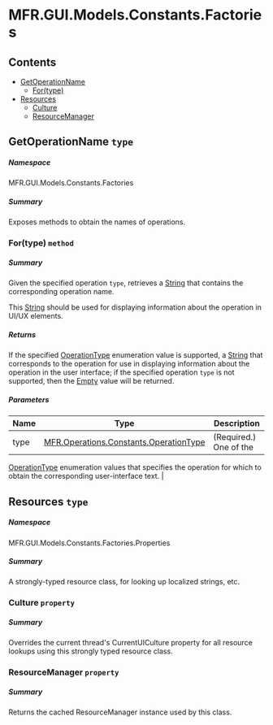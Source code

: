 <a name='assembly'></a>
# MFR.GUI.Models.Constants.Factories

## Contents

- [GetOperationName](#T-MFR-GUI-Models-Constants-Factories-GetOperationName 'MFR.GUI.Models.Constants.Factories.GetOperationName')
  - [For(type)](#M-MFR-GUI-Models-Constants-Factories-GetOperationName-For-MFR-Operations-Constants-OperationType- 'MFR.GUI.Models.Constants.Factories.GetOperationName.For(MFR.Operations.Constants.OperationType)')
- [Resources](#T-MFR-GUI-Models-Constants-Factories-Properties-Resources 'MFR.GUI.Models.Constants.Factories.Properties.Resources')
  - [Culture](#P-MFR-GUI-Models-Constants-Factories-Properties-Resources-Culture 'MFR.GUI.Models.Constants.Factories.Properties.Resources.Culture')
  - [ResourceManager](#P-MFR-GUI-Models-Constants-Factories-Properties-Resources-ResourceManager 'MFR.GUI.Models.Constants.Factories.Properties.Resources.ResourceManager')

<a name='T-MFR-GUI-Models-Constants-Factories-GetOperationName'></a>
## GetOperationName `type`

##### Namespace

MFR.GUI.Models.Constants.Factories

##### Summary

Exposes methods to obtain the names of operations.

<a name='M-MFR-GUI-Models-Constants-Factories-GetOperationName-For-MFR-Operations-Constants-OperationType-'></a>
### For(type) `method`

##### Summary

Given the specified operation `type`, retrieves a
[String](http://msdn.microsoft.com/query/dev14.query?appId=Dev14IDEF1&l=EN-US&k=k:System.String 'System.String') that contains the corresponding operation name.



This [String](http://msdn.microsoft.com/query/dev14.query?appId=Dev14IDEF1&l=EN-US&k=k:System.String 'System.String') should be used for displaying information
about the operation in UI/UX elements.

##### Returns

If the specified
[OperationType](#T-MFR-Operations-Constants-OperationType 'MFR.Operations.Constants.OperationType') enumeration value is
supported, a [String](http://msdn.microsoft.com/query/dev14.query?appId=Dev14IDEF1&l=EN-US&k=k:System.String 'System.String') that corresponds to the operation
for use in displaying information about the operation in the user interface; if
the specified operation `type` is not supported, then the
[Empty](http://msdn.microsoft.com/query/dev14.query?appId=Dev14IDEF1&l=EN-US&k=k:System.String.Empty 'System.String.Empty') value will be returned.

##### Parameters

| Name | Type | Description |
| ---- | ---- | ----------- |
| type | [MFR.Operations.Constants.OperationType](#T-MFR-Operations-Constants-OperationType 'MFR.Operations.Constants.OperationType') | (Required.) One of the
[OperationType](#T-MFR-Operations-Constants-OperationType 'MFR.Operations.Constants.OperationType') enumeration values that
specifies the operation for which to obtain the corresponding user-interface
text. |

<a name='T-MFR-GUI-Models-Constants-Factories-Properties-Resources'></a>
## Resources `type`

##### Namespace

MFR.GUI.Models.Constants.Factories.Properties

##### Summary

A strongly-typed resource class, for looking up localized strings, etc.

<a name='P-MFR-GUI-Models-Constants-Factories-Properties-Resources-Culture'></a>
### Culture `property`

##### Summary

Overrides the current thread's CurrentUICulture property for all
  resource lookups using this strongly typed resource class.

<a name='P-MFR-GUI-Models-Constants-Factories-Properties-Resources-ResourceManager'></a>
### ResourceManager `property`

##### Summary

Returns the cached ResourceManager instance used by this class.
